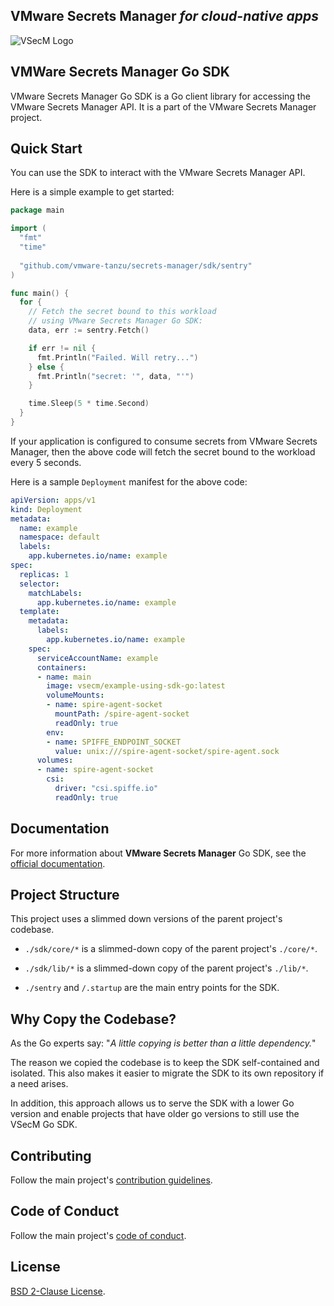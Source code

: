 ## **VMware Secrets Manager** *for cloud-native apps*

![VSecM Logo](https://github.com/vmware-tanzu/secrets-manager/assets/1041224/885c11ac-7269-4344-a376-0d0a0fb082a7)

## VMWare Secrets Manager Go SDK

VMware Secrets Manager Go SDK is a Go client library for accessing the 
VMware Secrets Manager API. It is a part of the VMware Secrets Manager project.

## Quick Start

You can use the SDK to interact with the VMware Secrets Manager API.

Here is a simple example to get started:

```go
package main

import (
  "fmt"
  "time"
  
  "github.com/vmware-tanzu/secrets-manager/sdk/sentry"
)

func main() {
  for {
    // Fetch the secret bound to this workload
    // using VMware Secrets Manager Go SDK:
    data, err := sentry.Fetch()

    if err != nil {
      fmt.Println("Failed. Will retry...")
    } else {
      fmt.Println("secret: '", data, "'")
    }

    time.Sleep(5 * time.Second)
  }
}
```

If your application is configured to consume secrets from VMware Secrets Manager,
then the above code will fetch the secret bound to the workload every 5 seconds.

Here is a sample `Deployment` manifest for the above code:

```yaml
apiVersion: apps/v1
kind: Deployment
metadata:
  name: example
  namespace: default
  labels:
    app.kubernetes.io/name: example
spec:
  replicas: 1
  selector:
    matchLabels:
      app.kubernetes.io/name: example
  template:
    metadata:
      labels:
        app.kubernetes.io/name: example
    spec:
      serviceAccountName: example
      containers:
      - name: main
        image: vsecm/example-using-sdk-go:latest
        volumeMounts:
        - name: spire-agent-socket
          mountPath: /spire-agent-socket
          readOnly: true
        env:
        - name: SPIFFE_ENDPOINT_SOCKET
          value: unix:///spire-agent-socket/spire-agent.sock
      volumes:
      - name: spire-agent-socket
        csi:
          driver: "csi.spiffe.io"
          readOnly: true
```

## Documentation

For more information about **VMware Secrets Manager** Go SDK, 
see the [official documentation][ducks].

[ducks]: https://vsecm.com/documentation/usage/sdk/

## Project Structure

This project uses a slimmed down versions of the parent project's codebase.

* `./sdk/core/*` is a slimmed-down copy of the parent project's `./core/*`.
* `./sdk/lib/*` is a slimmed-down copy of the parent project's `./lib/*`.

* `./sentry` and `/.startup` are the main entry points for the SDK.

## Why Copy the Codebase?

As the Go experts say: "*A little copying is better than a little dependency.*"

The reason we copied the codebase is to keep the SDK self-contained and isolated.
This also makes it easier to migrate the SDK to its own repository if a need 
arises.

In addition, this approach allows us to serve the SDK with a lower Go version 
and enable projects that have older go versions to still use the VSecM Go SDK.

## Contributing

Follow the main project's [contribution guidelines][contributing].

[contributing]: ../CONTRIBUTING.md

## Code of Conduct

Follow the main project's [code of conduct][coc].

[coc]: ../CODE_OF_CONDUCT.md

## License

[BSD 2-Clause License](LICENSE).
